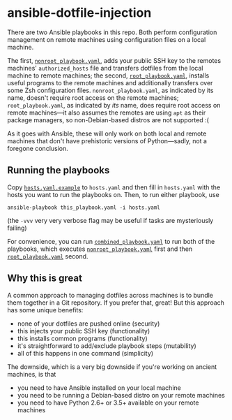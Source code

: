 # ansible-dotfile-injection

There are two Ansible playbooks in this repo. Both perform configuration
management on remote machines using configuration files on a local
machine.

The first, [`nonroot_playbook.yaml`](nonroot_playbook.yaml), adds your
public SSH key to the remotes machines' `authorized_hosts` file and
transfers dotfiles from the local machine to remote machines; the
second, [`root_playbook.yaml`](root_playbook.yaml), installs useful
programs to the remote machines and additionally transfers over some Zsh
configuration files. `nonroot_playbook.yaml`, as indicated by its name,
doesn't require root access on the remote machines;
`root_playbook.yaml`, as indicated by *its* name, does require root
access on remote machines—it also assumes the remotes are using `apt` as
their package managers, so non-Debian-based distros are not supported :(

As it goes with Ansible, these will only work on both local and remote
machines that don't have prehistoric versions of Python—sadly, not a
foregone conclusion.

## Running the playbooks

Copy [`hosts.yaml.example`](hosts.yaml.example) to `hosts.yaml` and then
fill in `hosts.yaml` with the hosts you want to run the playbooks on.
Then, to run either playbook, use

```
ansible-playbook this_playbook.yaml -i hosts.yaml
```

(the `-vvv` very very verbose flag may be useful if tasks are
mysteriously failing)

For convenience, you can run
[`combined_playbook.yaml`](combined_playbook.yaml) to run both of the
playbooks, which executes
[`nonroot_playbook.yaml`](nonroot_playbook.yaml) first and then
[`root_playbook.yaml`](root_playbook.yaml) second.

## Why this is great

A common approach to managing dotfiles across machines is to bundle them
together in a Git repository. If you prefer that, great! But this
approach has some unique benefits:

+ none of your dotfiles are pushed online (security)
+ this injects your public SSH key (functionality)
+ this installs common programs (functionality)
+ it's straightforward to add/exclude playbook steps (mutability)
+ all of this happens in one command (simplicity)

The downside, which is a very big downside if you're working on ancient
machines, is that

+ you need to have Ansible installed on your local machine
+ you need to be running a Debian-based distro on your remote machines
+ you need to have Python 2.6+ or 3.5+ available on your remote machines
